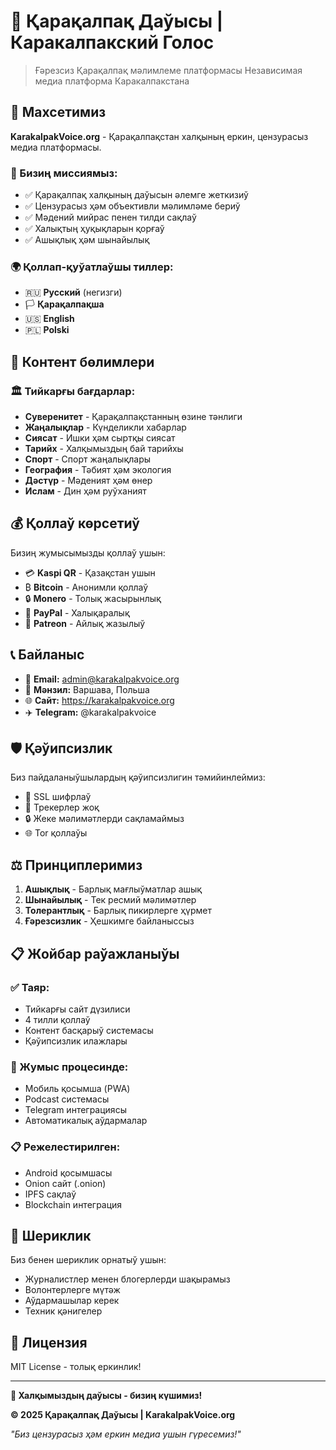 # 🎤 Қарақалпақ Даўысы | Каракалпакский Голос

> Ғәрезсиз Қарақалпақ мәлимлеме платформасы
> Независимая медиа платформа Каракалпакстана

## 🌟 Махсетимиз

**KarakalpakVoice.org** - Қарақалпақстан халқының еркин, цензурасыз медиа платформасы.

### 🎯 Бизиң миссиямыз:
- ✅ Қарақалпақ халқының даўысын әлемге жеткизиў
- ✅ Цензурасыз ҳәм объективли мәлимләме бериў  
- ✅ Мәдений мийрас пенен тилди сақлаў
- ✅ Халықтың ҳуқықларын қорғаў
- ✅ Ашықлық ҳәм шынайылық

### 🌍 Қоллап-қуўатлаўшы тиллер:
- 🇷🇺 **Русский** (негизги)
- 🏳️ **Қарақалпақша** 
- 🇺🇸 **English**
- 🇵🇱 **Polski**

## 📰 Контент бөлимлери

### 🏛️ Тийкарғы бағдарлар:
- **Суверенитет** - Қарақалпақстанның өзине тәнлиги
- **Жаңалықлар** - Күнделикли хабарлар  
- **Сиясат** - Ишки ҳәм сыртқы сиясат
- **Тарийх** - Халқымыздың бай тарийхы
- **Спорт** - Спорт жаңалықлары
- **География** - Тәбият ҳәм экология
- **Дәстүр** - Мәденият ҳәм өнер
- **Ислам** - Дин ҳәм руўханият

## 💰 Қоллаў көрсетиў

Бизиң жумысымызды қоллаў ушын:

- 💳 **Kaspi QR** - Қазақстан ушын
- ₿ **Bitcoin** - Анонимли қоллаў
- 🔒 **Monero** - Толық жасырынлық
- 💙 **PayPal** - Халықаралық
- 🎁 **Patreon** - Айлық жазылыў

## 📞 Байланыс

- 📧 **Email:** admin@karakalpakvoice.org
- 📍 **Мәнзил:** Варшава, Польша  
- 🌐 **Сайт:** https://karakalpakvoice.org
- ✈️ **Telegram:** @karakalpakvoice

## 🛡️ Қәўипсизлик

Биз пайдаланыўшылардың қәўипсизлигин тәмийинлеймиз:
- 🔐 SSL шифрлаў
- 🚫 Трекерлер жоқ
- 🔒 Жеке мәлимәтлерди сақламаймыз
- 🌐 Tor қоллаўы

## ⚖️ Принциплеримиз

1. **Ашықлық** - Барлық мағлыўматлар ашық
2. **Шынайылық** - Тек ресмий мәлимәтлер
3. **Толерантлық** - Барлық пикирлерге ҳүрмет
4. **Ғәрезсизлик** - Ҳешкимге байланыссыз

## 📋 Жойбар раўажланыўы

### ✅ Таяр:
- Тийкарғы сайт дүзилиси
- 4 тилли қоллаў
- Контент басқарыў системасы
- Қәўипсизлик илажлары

### 🔄 Жумыс процесинде:
- Мобиль қосымша (PWA)
- Podcast системасы
- Telegram интеграциясы
- Автоматикалық аўдармалар

### 📋 Режелестирилген:
- Android қосымшасы
- Onion сайт (.onion)
- IPFS сақлаў
- Blockchain интеграция

## 🤝 Шериклик

Биз бенен шериклик орнатыў ушын:
- Журналистлер менен блогерлерди шақырамыз
- Волонтерлерге мүтәж
- Аўдармашылар керек
- Техник қәнигелер

## 📜 Лицензия

MIT License - толық еркинлик!

---

**🎤 Халқымыздың даўысы - бизиң күшимиз!**

**© 2025 Қарақалпақ Даўысы | KarakalpakVoice.org**

*"Биз цензурасыз ҳәм еркин медиа ушын гүресемиз!"*
